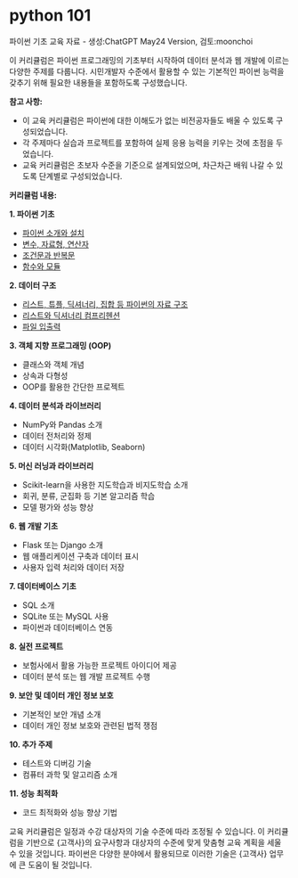 # python 101
파이썬 기초 교육 자료 - 생성:ChatGPT May24 Version, 검토:moonchoi

이 커리큘럼은 파이썬 프로그래밍의 기초부터 시작하여 데이터 분석과 웹 개발에 이르는 다양한 주제를 다룹니다. 시민개발자 수준에서 활용할 수 있는 기본적인 파이썬 능력을 갖추기 위해 필요한 내용들을 포함하도록 구성했습니다.

**참고 사항:**
- 이 교육 커리큘럼은 파이썬에 대한 이해도가 없는 비전공자들도 배울 수 있도록 구성되었습니다.
- 각 주제마다 실습과 프로젝트를 포함하여 실제 응용 능력을 키우는 것에 초점을 두었습니다.
- 교육 커리큘럼은 초보자 수준을 기준으로 설계되었으며, 차근차근 배워 나갈 수 있도록 단계별로 구성되었습니다.

**커리큘럼 내용:**

**1. 파이썬 기초**
- [파이썬 소개와 설치](1-1.md)
- [변수, 자료형, 연산자](1-2.md)
- [조건문과 반복문](1-3.md)
- [함수와 모듈](1-4.md)

**2. 데이터 구조**
- [리스트, 튜플, 딕셔너리, 집합 등 파이썬의 자료 구조](2-1.md)
- [리스트와 딕셔너리 컴프리헨션](2-2.md)
- [파일 입출력](2-3.md)

**3. 객체 지향 프로그래밍 (OOP)**
- 클래스와 객체 개념
- 상속과 다형성
- OOP를 활용한 간단한 프로젝트

**4. 데이터 분석과 라이브러리**
- NumPy와 Pandas 소개
- 데이터 전처리와 정제
- 데이터 시각화(Matplotlib, Seaborn)

**5. 머신 러닝과 라이브러리**
- Scikit-learn을 사용한 지도학습과 비지도학습 소개
- 회귀, 분류, 군집화 등 기본 알고리즘 학습
- 모델 평가와 성능 향상

**6. 웹 개발 기초**
- Flask 또는 Django 소개
- 웹 애플리케이션 구축과 데이터 표시
- 사용자 입력 처리와 데이터 저장

**7. 데이터베이스 기초**
- SQL 소개
- SQLite 또는 MySQL 사용
- 파이썬과 데이터베이스 연동

**8. 실전 프로젝트**
- 보험사에서 활용 가능한 프로젝트 아이디어 제공
- 데이터 분석 또는 웹 개발 프로젝트 수행

**9. 보안 및 데이터 개인 정보 보호**
- 기본적인 보안 개념 소개
- 데이터 개인 정보 보호와 관련된 법적 쟁점

**10. 추가 주제**
- 테스트와 디버깅 기술
- 컴퓨터 과학 및 알고리즘 소개

**11. 성능 최적화**
- 코드 최적화와 성능 향상 기법

교육 커리큘럼은 일정과 수강 대상자의 기술 수준에 따라 조정될 수 있습니다. 이 커리큘럼을 기반으로 {고객사}의 요구사항과 대상자의 수준에 맞게 맞춤형 교육 계획을 세울 수 있을 것입니다. 파이썬은 다양한 분야에서 활용되므로 이러한 기술은 {고객사} 업무에 큰 도움이 될 것입니다.